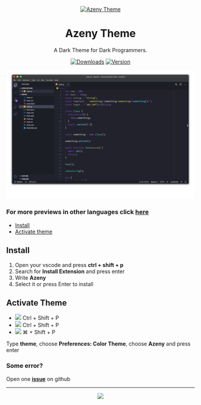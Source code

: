 <p align="center">
  <a href="https://marketplace.visualstudio.com/items?itemName=Azeny.azeny">
    <img alt="Azeny Theme" src="https://avatars1.githubusercontent.com/u/59007294" width="200">
  </a>
</p>

<h1 align="center">
  Azeny Theme
</h1>

<p align="center">
 A Dark Theme for Dark Programmers.
</p>

<p align="center">

  <a href="https://marketplace.visualstudio.com/items?itemName=Azeny.azeny"> 
  <img src="https://vsmarketplacebadge.apphb.com/downloads/Azeny.azeny.svg?style=for-the-badge&colorA=21222C&colorB=50F2A7" alt="Downloads"></a>

  <a href="https://github.com/Azeny/vscode-azeny">
  <img src="https://img.shields.io/github/package-json/v/Azeny/vscode-azeny?style=for-the-badge&colorA=21222C&colorB=50F2A7" alt="Version"></a>
</p>

<!-- Daqui para cima alterar nos outros arquivos -->

[![Azeny](assets/code.png)](https://github.com/Azeny/vscode-azeny/blob/master/README-THEME.md)


### For more previews in other languages click [here](https://github.com/Azeny/vscode-azeny/blob/master/README-THEME.md#theme-image)

- [Install](#install)
- [Activate theme](#activate-theme)

## Install

1. Open your vscode and press **ctrl + shift + p**
2. Search for **Install Extension** and press enter
3. Write **Azeny**
4. Select it or press Enter to install

## Activate Theme

- <img src="https://www.kernel.org/theme/images/logos/favicon.png" width=17 /> Ctrl + Shift + P
- <img src="https://www.microsoft.com/favicon.ico" width=15 /> Ctrl + Shift + P
- <img src="https://developer.apple.com/favicon.ico" width=20 /> ⌘ + Shift + P

Type **theme**, choose **Preferences: Color Theme**, choose **Azeny** and press enter

### Some error?

Open one **[issue](https://github.com/Azeny/vscode-azeny/issues)** on github

---

<p align="center"><a href="https://github.com/Azeny/vscode-azeny/blob/master/LICENSE"><img src="https://img.shields.io/github/license/Azeny/vscode-azeny?style=for-the-badge&colorA=ff5555&colorB=cc4444"/></a></p>
